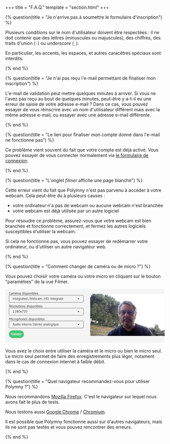+++
title = "F.A.Q."
template = "section.html"
+++

{% question(title = "Je n'arrive pas à soumettre le formulaire d'inscription") %}

Plusieurs conditions sur le nom d'utilisateur doivent être respectées : il ne
doit contenir que des lettres (minuscules ou majuscules), des chiffres, des
traits d'union (<code>-</code>) ou <em>underscore</em> (<code>_</code>).

En particulier, les accents, les espaces, et autres caracètres spéciaux sont interdits.

{% end %}

{% question(title = "Je n'ai pas reçu l'e-mail permettant de finaliser mon inscription") %}

L'e-mail de validation peut mettre quelques minutes à arriver. Si vous ne
l'avez pas reçu au bout de quelques minutes, peut-être y a-t-il eu une erreur
de saisie de votre adresse e-mail ? Dans ce cas, vous pouvez essayer de vous
réinscrire avec un nom d'utilisateur différent mais avec la même adresse
e-mail, ou essayer avec une adresse e-mail différente.

{% end %}

{% question(title = "Le lien pour finaliser mon compte donné dans l'e-mail ne fonctionne pas") %}

Ce problème vient souvent du fait que votre compte est déjà activé. Vous pouvez
essayer de vous connecter normalement via <a href="/">le formulaire de connexion</a>.

{% end %}

{% question(title = "L'onglet <em>filmer</em> affiche une page blanche") %}

Cette erreur vient du fait que Polymny n'est pas parvenu à accéder à votre
webcam. Cela peut-être du à plusieurs causes :

  - votre ordinateur n'a pas de webcam ou aucune webcam n'est branchée
  - votre webcam est déjà utilisée par un autre logiciel

Pour résoudre ce problème, assurez-vous que votre webcam est bien branchée et
fonctionne correctement, et fermez les autres logiciels susceptibles d'utiliser
la webcam.

Si cela ne fonctionne pas, vous pouvez essayer de redémarrer votre ordinateur,
ou d'utiliser un autre navigateur web.

{% end %}

{% question(title = "Comment changer de caméra ou de micro ?") %}

Vous pouvez choisir votre caméra ou votre micro en cliquant sur le bouton
"paramètres" de la vue Filmer.

<center><img src="paramsWebcam.png" alt="modifier les paramètres audio et vidéo"></center>

Vous avez le choix entre utiliser la caméra et le micro ou bien le micro
seul. Le micro seul permet de faire des enregistrements plus léger, notament
dans le cas de connexion internet à faible débit.

{% end %}

{% question(title = "Quel navigateur recommandez-vous pour utiliser Polymny ?") %}

Nous recommandons <a href="https://www.mozilla.org/firefox/new/">Mozilla
Firefox</a>. C'est le navigateur sur lequel nous avons fait le plus de tests.

Nous testons aussi <a href="https://www.google.com/chrome/">Google Chrome</a> /
<a href="https://www.chromium.org/">Chromium</a>.

Il est possible que Polymny fonctionne aussi sur d'autres navigateurs, mais ils
ne sont pas testés et vous pouvez rencontrer des erreurs.

{% end %}

<script>
    document.addEventListener('DOMContentLoaded', function() {
        for (let element of document.getElementsByClassName('message')) {
            element.children[0].addEventListener('click', function(event) {
                event.preventDefault();
                let message = element.children[1];
                let visible = Array.from(message.classList).indexOf('is-hidden') !== -1;
                let head = visible ? "▼" : "▶";
                element.children[0].children[0].children[0].innerHTML = head;
                if (visible) {
                    message.classList.remove('is-hidden');
                } else {
                    message.classList.add('is-hidden');
                }
            });
        }
    });
</script>
